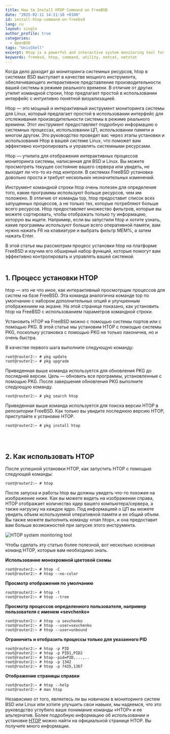 ```yaml
---
title: How to Install HTOP Command on FreeBSD
date: "2025-02-11 14:11:10 +0100"
id: install-htop-command-on-freebsd
lang: ru
layout: single
author_profile: true
categories:
  - OpenBSD
tags: "UnixShell"
excerpt: Htop is a powerful and interactive system monitoring tool for Linux, which offers an easy-to-use and real-time interface for tracking system performance.
keywords: freebsd, htop, command, utility, netcat, netstat
---
```


Когда дело доходит до мониторинга системных ресурсов, htop в системах BSD выступает в качестве мощного инструмента, обеспечивающего интерактивное представление производительности вашей системы в режиме реального времени. В отличие от других утилит командной строки, htop предлагает простой в использовании интерфейс с интуитивно понятной визуализацией.

Htop — это мощный и интерактивный инструмент мониторинга системы для Linux, который предлагает простой в использовании интерфейс для отслеживания производительности системы в режиме реального времени. Этот инструмент предоставляет подробную информацию о системных процессах, использовании ЦП, использовании памяти и многом другом. Это руководство проведет вас через этапы установки и использования Htop в вашей системе Linux, что поможет вам эффективно контролировать и управлять системными ресурсами.

Htop — утилита для отображения интерактивных процессов мониторинга системы, написанная для BSD и Linux. Вы можете просмотреть текущее состояние вашего сервера или увидеть, не выходит ли что-то из-под контроля. В системах FreeBSD установка довольно проста и требует нескольких незначительных изменений.

Инструмент командной строки htop очень полезен для определения того, какие программы используют больше ресурсов, чем им положено. В отличие от команды top, htop предоставит список всех запущенных процессов, а не только тех, которые потребляют больше всего ресурсов. Htop предоставляет множество фильтров, которые вы можете сортировать, чтобы отображать только ту информацию, которую вы ищете. Например, если вы запустили htop и хотите узнать, какие программы используют больше всего оперативной памяти, вам нужно нажать F6 на клавиатуре и выбрать фильтр MEM%, а затем нажать Enter.

В этой статье мы рассмотрим процесс установки htop на платформе FreeBSD и изучим его обширный набор функций, которые помогут вам эффективно контролировать и управлять вашей системой.<br><br/>
## 1. Процесс установки HTOP
htop — это не что иное, как интерактивный просмотрщик процессов для систем на базе FreeBSD. Эта команда аналогична команде top по умолчанию с набором дополнительных опций и улучшенным отображением на экране. На этой странице показано, как установить htop на FreeBSD с использованием параметров командной строки.

Установить HTOP на FreeBSD можно с помощью системы портов или с помощью PKG. В этой статье мы установим HTOP с помощью системы PKG, поскольку установка с помощью PKG не только лаконична, но и очень быстра.

В качестве первого шага выполните следующую команду:

```
root@router2:~ # pkg update
root@router2:~ # pkg upgrade
```

Приведенная выше команда используется для обновления PKG до последней версии. Цель — обновить все программы, установленные с помощью PKG. После завершения обновления PKG выполните следующую команду.

```
root@router2:~ # pkg search htop
```

Приведенная выше команда используется для поиска версии HTOP в репозитории FreeBSD. Как только вы увидите последнюю версию HTOP, приступайте к установке HTOP.

```
root@router2:~ # pkg install htop
```
<br><br/>
## 2. Как использовать HTOP
После успешной установки HTOP, как запустить HTOP с помощью следующей команды:

```
root@router2:~ # htop
```

После запуска и работы htop вы должны увидеть что-то похожее на изображение ниже. Как вы можете видеть на изображении справа, HTOP отображает количество ядер вашего компьютера/сервера, а также нагрузку на каждое ядро. Под информацией о ЦП вы можете увидеть объем используемой оперативной памяти и ее общий объем. Вы также можете выполнить команду «man htop», и она предоставит вам больше возможностей при запуске этого инструмента.

![HTOP system monitoring tool](https://www.opencode.net/unixbsdshell/statif-page/-/raw/main/HTOP_system_monitoring_tool.jpg)

Чтобы сделать эту статью более полезной, вот несколько основных команд HTOP, которые вам необходимо знать.

**Использование монохромной цветовой схемы**
```
root@router2:~ # htop -C
root@router2:~ # htop --no-color
```

**Просмотр отображения по умолчанию**
```
root@router2:~ # htop -t
root@router2:~ # htop --tree
```

**Просмотр процессов определенного пользователя, например пользователя с именем «sevchenko»**
```
root@router2:~ # htop -u sevchenko
root@router2:~ # htop --user=sevchenko
root@router2:~ # htop --user=unbound
```

**Ограничить и отобразить процессы только для указанного PID**
```
root@router2:~ # htop -p PID
root@router2:~ # htop -p PID1,PID2
root@router2:~ # htop--pid=PID,...,..
root@router2:~ # htop -p 1342
root@router2:~ # htop -p 7435,1367
```

**Отображение страницы справки**
```
root@router2:~ # htop --help
root@router2:~ # man htop
```

Независимо от того, являетесь ли вы новичком в мониторинге систем BSD или Linux или хотите улучшить свои навыки, мы надеемся, что это руководство углубило ваше понимание команды «HTOP» и ее альтернатив. Более подробную информацию об использовании и установке [HTOP](https://htop.dev/) можно найти на официальной странице HTOP. Вы получите много информации.

